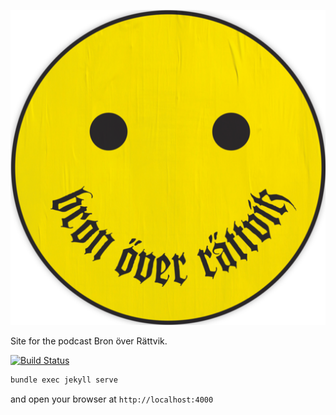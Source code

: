 ![Bron över Rättvik](favicons/android-chrome-512x512.png)

Site for the podcast Bron över Rättvik.

[![Build Status](https://api.travis-ci.org/bronoverrattvik/bronoverrattvik.github.io.svg?branch=master)](https://travis-ci.org/bronoverrattvik/bronoverrattvik.github.io)

```bash
bundle exec jekyll serve
```

and open your browser at `http://localhost:4000`
